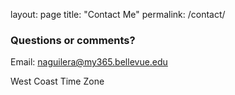 layout: page
title: "Contact Me"
permalink: /contact/

### Questions or comments?

Email: naguilera@my365.bellevue.edu

West Coast Time Zone
